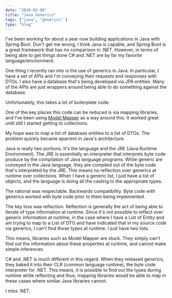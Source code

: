 ```yaml
--- 
date: "2020-02-06"
title: "Java Generics"
tags: ["java", "generics" ]
type: "blog"
---
```


I've been working for about a year now building applications in Java with Spring Boot.  Don't get me wrong, I think Java is capable, and Spring Boot is a great framework that has no comparison in .NET.  However, in terms of being able to get things done C# and .NET are by far my favorite language/environment. 

One thing I recently ran into is the use of generics in Java.  In particular, I have a set of APIs and I'm conveying their requests and responses with DTOs.  I also have a database that's being developed via JPA entities.  Many of the APIs are just wrappers around being able to do something against the database.

Unfortunately, this takes a lot of boilerplate code.

One of the key places this code can be reduced is via mapping libraries, and I've been using [Model Mapper](http://modelmapper.org/) as a way around this.  It worked great until still I started getting to collections.

My hope was to map a list of database entities to a list of DTOs.  The problem quickly became aparrent in Java's architecture.

Java is really two portions.  It's the language and the JRE (Java Runtime Environment).  The JRE is essentially an interpreter that interprets byte code produce by the compilation of Java language programs.  While generic are conveyed in the Java language, they are compiled out of the byte code that's interpreted by the JRE.  This means no reflection over generics at runtime over collections.  When I have a generic list, I just have a list of objects, and the language is doing all the casting to the appropriate types.

The rational was respectable.  Backwards compatibility.  Byte code with generics worked with byte code prior to them being implemented.

The key loss was reflection.  Reflection is generally the act of being able to iterate of type information at runtime.  Since it's not possible to reflect over generic information at runtime, in the case where I have a List of Entity and am trying to map to a List of DTO and have indicated that in my source code via generics, I can't find those types at runtime.  I just have two lists.

This means, libraries such as Model Mapper are stuck.  They simply can't find out the information about these properties at runtime, and cannot make simple inferences.

C# and .NET is much different in this regard.  When they released generics, they baked it into their CLR (common language runtime), the byte code interpreter for .NET.  This means, it is possible to find out the types during runtime while reflecting and thus, mapping libraries would be able to map in these cases where similar Java libraries cannot.

I miss .NET.